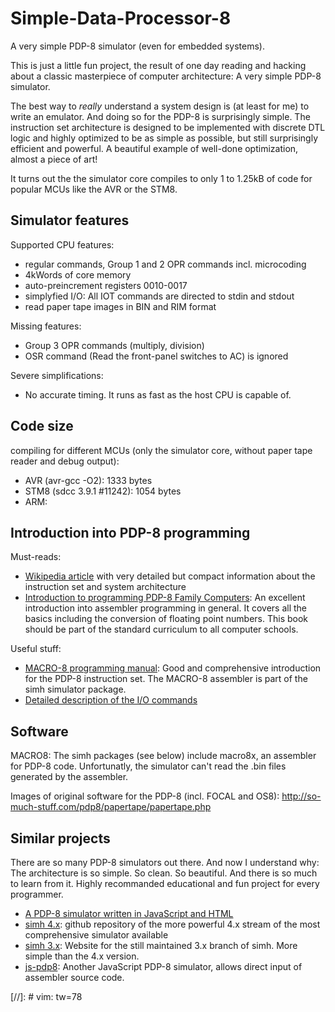 # Simple-Data-Processor-8

A very simple PDP-8 simulator (even for embedded systems).

This is just a little fun project, the result of one day reading and hacking
about a classic masterpiece of computer architecture: A very simple PDP-8
simulator.

The best way to _really_ understand a system design is (at least for me)
to write an emulator. And doing so for the PDP-8 is surprisingly simple. The
instruction set architecture is designed to be implemented with discrete DTL
logic and highly optimized to be as simple as possible, but still surprisingly
efficient and powerful. A beautiful example of well-done optimization,
almost a piece of art!

It turns out the the simulator core compiles to only 1 to 1.25kB of code for
popular MCUs like the AVR or the STM8.


## Simulator features

Supported CPU features:

- regular commands, Group 1 and 2 OPR commands incl. microcoding
- 4kWords of core memory
- auto-preincrement registers 0010-0017
- simplyfied I/O: All IOT commands are directed to stdin and stdout
- read paper tape images in BIN and RIM format


Missing features:

- Group 3 OPR commands (multiply, division)
- OSR command (Read the front-panel switches to AC) is ignored


Severe simplifications:

- No accurate timing. It runs as fast as the host CPU is capable of.



## Code size

compiling for different MCUs (only the simulator core, without paper tape
reader and debug output):

- AVR (avr-gcc -O2): 1333 bytes
- STM8 (sdcc 3.9.1 #11242): 1054 bytes
- ARM:


## Introduction into PDP-8 programming

Must-reads:

- [Wikipedia article](https://en.wikipedia.org/wiki/PDP-8) with very
  detailed but compact information about the instruction set and system
  architecture
- [Introduction to programming PDP-8 Family
  Computers](http://bitsavers.informatik.uni-stuttgart.de/pdf/dec/pdp8/handbooks/IntroToProgramming1969.pdf):
  An excellent introduction into assembler programming in general. It covers
  all the basics including the conversion of floating point numbers. This book
  should be part of the standard curriculum to all computer schools.

Useful stuff:

- [MACRO-8 programming
  manual](https://www.grc.com/pdp-8/docs/MACRO-8_Programming_Manual.pdf):
  Good and comprehensive introduction for the PDP-8 instruction set. The
  MACRO-8 assembler is part of the simh simulator package.
- [Detailed description of the I/O commands](http://homepage.cs.uiowa.edu/~jones/pdp8/man/tty.html)


## Software

MACRO8: The simh packages (see below) include macro8x, an assembler for
PDP-8 code. Unfortunatly, the simulator can't read the .bin files generated
by the assembler.

Images of original software for the PDP-8 (incl. FOCAL and OS8):
http://so-much-stuff.com/pdp8/papertape/papertape.php


## Similar projects

There are so many PDP-8 simulators out there. And now I understand why: The
architecture is so simple. So clean. So beautiful. And there is so much to
learn from it. Highly recommanded educational and fun project for every
programmer.

- [A PDP-8 simulator written in JavaScript and HTML](https://programmer209.wordpress.com/2011/01/30/pdp-8-assembly-language-part-1/)
- [simh 4.x](https://github.com/simh/simh): github repository of the more
  powerful 4.x stream of the most comprehensive simulator available
- [simh 3.x](http://simh.trailing-edge.com/): Website for the still maintained
  3.x branch of simh. More simple than the 4.x version.
- [js-pdp8](https://github.com/MircoT/js-pdp8): Another JavaScript PDP-8
  simulator, allows direct input of assembler source code.



[//]: # vim: tw=78

